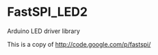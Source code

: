 FastSPI_LED2
============

Arduino LED driver library

This is a copy of http://code.google.com/p/fastspi/

